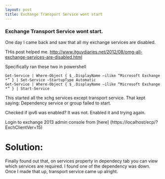 ```yaml
---
layout: post
title: Exchange Transport Service wont start
---
```

### Exchange Transport Service wont start.

One day I came back and saw that all my exchange services are disabled.

THis post helped me. http://www.itguydiaries.net/2012/08/omg-all-exchange-services-are-disabled.html

Specifically ran these two in powershell
```
Get-Service | Where-Object { $_.DisplayName –ilike “Microsoft Exchange *” } | Set-Service –StartupType Automatic
Get-Service | Where-Object { $_.DisplayName –ilike “Microsoft Exchange *” } | Start-Service
```


This started all the xchg services except transport service. That kept saying: Dependency service or group failed to start.

Checked if ipv6 was enabled? It was not. Enabled it and trying again.

Login to exchange 2013 admin console from [here] (https://localhost/ecp/?ExchClientVer=15)

# Solution:
Finally found out that, on services property in dependecy tab you can view which services are required. I found one of the dependency was down. 
Once I made that up, transport service came up alright.
